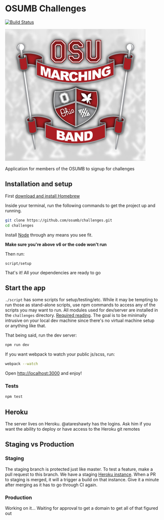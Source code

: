 # OSUMB Challenges
[![Build Status](https://travis-ci.org/osumb/challenges.svg?branch=master)](https://travis-ci.org/osumb/challenges)

![alt text](./public/images/OSUMBlogo.jpg)

Application for members of the OSUMB to signup for challenges

## Installation and setup
First [download and install Homebrew](http://brew.sh/)

Inside your terminal, run the following commands to get the project up and running.

```bash
git clone https://github.com/osumb/challenges.git
cd challenges
```

Install [Node](https://nodejs.org/en/) through any means you see fit.

__Make sure you're above v6 or the code won't run__

Then run:
```
script/setup
```

That's it! All your dependencies are ready to go

## Start the app
`./script` has some scripts for setup/testing/etc. While it may be tempting to run those as stand-alone scripts, use
npm commands to access any of the scripts you may want to run. All modules used for dev/server are installed in the `challenges` directory. [Required reading](https://nodejs.org/en/blog/npm/npm-1-0-global-vs-local-installation/). The goal is to be minimally intrusive on your local dev machine since there's no virtual machine setup or anything like that.

That being said, run the dev server:
```bash
npm run dev
```
If you want webpack to watch your public js/scss, run:
```bash
webpack --watch
```

Open [http://localhost:3000](http://localhost:3000) and enjoy!

### Tests
```bash
npm test
```
## Heroku
The server lives on Heroku. @atareshawty has the logins. Ask him if you want the ability to deploy or have access to
the Heroku git remotes

## Staging vs Production
### Staging
The staging branch is protected just like master. To test a feature, make a pull request to this branch. We have a
staging [Heroku instance](https://osumbchallengesdev.herokuapp.com). When a PR to staging is merged, it will a trigger a
build on that instance. Give it a minute after merging as it has to go through CI again.

### Production
Working on it... Waiting for approval to get a domain to get all of that figured out
